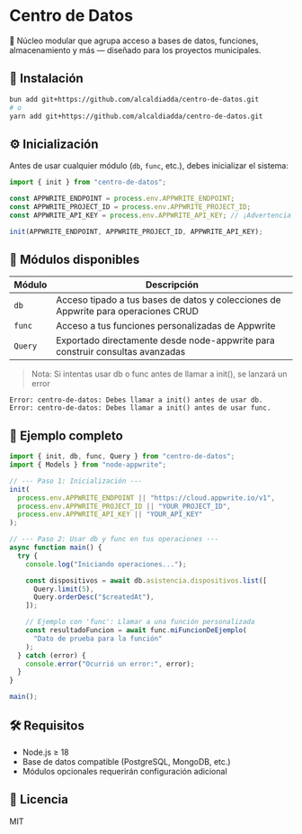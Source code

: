 # Centro de Datos

🧠 Núcleo modular que agrupa acceso a bases de datos, funciones, almacenamiento y más — diseñado para los proyectos municipales.

## 🚀 Instalación

```bash
bun add git+https://github.com/alcaldiadda/centro-de-datos.git
# o
yarn add git+https://github.com/alcaldiadda/centro-de-datos.git
```

## ⚙️ Inicialización

Antes de usar cualquier módulo (`db`, `func`, etc.), debes inicializar el sistema:

```ts
import { init } from "centro-de-datos";

const APPWRITE_ENDPOINT = process.env.APPWRITE_ENDPOINT;
const APPWRITE_PROJECT_ID = process.env.APPWRITE_PROJECT_ID;
const APPWRITE_API_KEY = process.env.APPWRITE_API_KEY; // ¡Advertencia de seguridad para el frontend!

init(APPWRITE_ENDPOINT, APPWRITE_PROJECT_ID, APPWRITE_API_KEY);
```

## 📆 Módulos disponibles

| Módulo  | Descripción                                                                        |
| ------- | ---------------------------------------------------------------------------------- |
| `db`    | Acceso tipado a tus bases de datos y colecciones de Appwrite para operaciones CRUD |
| `func`  | Acceso a tus funciones personalizadas de Appwrite                                  |
| `Query` | Exportado directamente desde node-appwrite para construir consultas avanzadas      |

> Nota: Si intentas usar db o func antes de llamar a init(), se lanzará un error

```
Error: centro-de-datos: Debes llamar a init() antes de usar db.
Error: centro-de-datos: Debes llamar a init() antes de usar func.
```

## 🧹 Ejemplo completo

```ts
import { init, db, func, Query } from "centro-de-datos";
import { Models } from "node-appwrite";

// --- Paso 1: Inicialización ---
init(
  process.env.APPWRITE_ENDPOINT || "https://cloud.appwrite.io/v1",
  process.env.APPWRITE_PROJECT_ID || "YOUR_PROJECT_ID",
  process.env.APPWRITE_API_KEY || "YOUR_API_KEY"
);

// --- Paso 2: Usar db y func en tus operaciones ---
async function main() {
  try {
    console.log("Iniciando operaciones...");

    const dispositivos = await db.asistencia.dispositivos.list([
      Query.limit(5),
      Query.orderDesc("$createdAt"),
    ]);

    // Ejemplo con 'func': Llamar a una función personalizada
    const resultadoFuncion = await func.miFuncionDeEjemplo(
      "Dato de prueba para la función"
    );
  } catch (error) {
    console.error("Ocurrió un error:", error);
  }
}

main();
```

## 🛠️ Requisitos

- Node.js ≥ 18
- Base de datos compatible (PostgreSQL, MongoDB, etc.)
- Módulos opcionales requerirán configuración adicional

## 📄 Licencia

MIT
